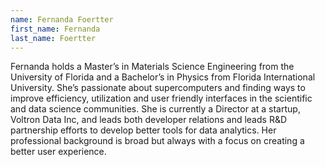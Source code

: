 ```yaml
---
name: Fernanda Foertter
first_name: Fernanda 
last_name: Foertter
---
```


Fernanda holds a Master’s in Materials Science Engineering from the University of Florida and a Bachelor’s in Physics from Florida International University. She’s passionate about supercomputers and finding ways to improve efficiency, utilization and user friendly interfaces in the scientific and data science communities.
She is currently a Director at a startup, Voltron Data Inc, and leads both developer relations and leads R&D partnership efforts to develop better tools for data analytics.
Her professional background is broad but always with a focus on creating a better user experience.
